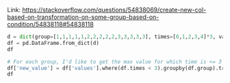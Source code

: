 Link: https://stackoverflow.com/questions/54838069/create-new-col-based-on-transformation-on-some-group-based-on-condition/54838118#54838118

```python
d = dict(group=[1,1,1,1,1,2,2,2,2,2,3,3,3,3,3], times=[0,1,2,3,4]*3, values=np.random.rand(15))
df = pd.DataFrame.from_dict(d)
df

# For each group, I'd like to get the max value for which time is <= 3
df['new_value'] = df['values'].where(df.times < 3).groupby(df.group).transform('max')
df
```
